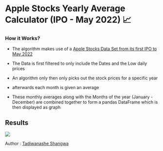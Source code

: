 # Apple Stocks Yearly Average Calculator (IPO - May 2022) 📈

### How it Works?

- The algorithm makes use of a [Apple Stocks Data Set from its first IPO to May 2022](https://www.kaggle.com/datasets/alanjo/apple-stock-price-all-time?resource=download)

- The Data is first filtered to only include the Dates and the Low daily prices

- An algorithm only then only picks out the stock prices for a specific year

- afterwards each month is given an average

- These monthly averages along with the Months of the year (January - December) are combined together to form a pandas DataFrame which is then displayed as graph

## Results

<image src="./results.png">

Author : [Tadiwanashe Shangwa](https://github.com/tadiwr)
